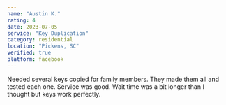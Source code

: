 ```yaml
---
name: "Austin K."
rating: 4
date: 2023-07-05
service: "Key Duplication"
category: residential
location: "Pickens, SC"
verified: true
platform: facebook
---
```


Needed several keys copied for family members. They made them all and tested each one. Service was good. Wait time was a bit longer than I thought but keys work perfectly.
